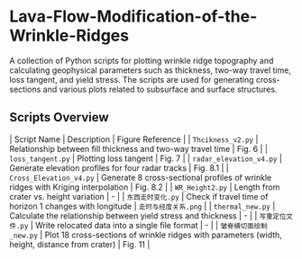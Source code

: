 # Lava-Flow-Modification-of-the-Wrinkle-Ridges
A collection of Python scripts for plotting wrinkle ridge topography and calculating geophysical parameters such as thickness, two-way travel time, loss tangent, and yield stress.
The scripts are used for generating cross-sections and various plots related to subsurface and surface structures.

## Scripts Overview

| Script Name | Description | Figure Reference |
| `Thcikness_v2.py` | Relationship between fill thickness and two-way travel time | Fig. 6 |
| `loss_tangent.py` | Plotting loss tangent | Fig. 7 |
| `radar_elevation_v4.py` | Generate elevation profiles for four radar tracks | Fig. 8.1 |
| `Cross_Elevation_v4.py` | Generate 8 cross-sectional profiles of wrinkle ridges with Kriging interpolation | Fig. 8.2 |
| `WR_Height2.py` | Length from crater vs. height variation | - |
| `东西走时变化.py` | Check if travel time of horizon 1 changes with longitude | `走时与经度关系.png` |
| `thermal_new.py` | Calculate the relationship between yield stress and thickness | - |
| `写重定位文件.py` | Write relocated data into a single file format | - |
| `皱脊横切面绘制_new.py` | Plot 18 cross-sections of wrinkle ridges with parameters (width, height, distance from crater) | Fig. 11 |
